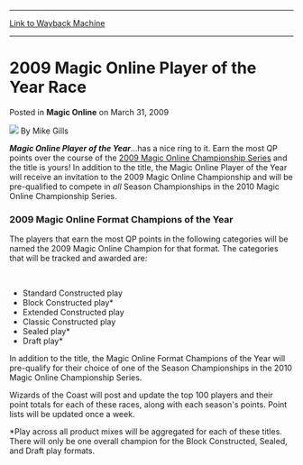 
---
[Link to Wayback Machine](https://web.archive.org/web/20220521154609/https://magic.wizards.com/en/articles/archive/magic-online/2009-magic-online-player-year-race-2009-03-31)

[_metadata_:author]:- "Mike Gills"
[_metadata_:description]:- "Magic Online Player of the Year...has a nice ring to it. Earn the most QP points over the course of the 2009 Magic Online Championship Series and the title is yours! In addition to the title, the Magic Online Player of the Year will receive an invitation to the 2009 Magic Online Championship and will be pre-qualified to compete in all Season Championships in the 2010 Magic"
[_metadata_:generator]:- "Drupal 7 (http://drupal.org)"
[_metadata_:node]:- "687241"
[_metadata_:publish_date]:- "2009-03-31"
[_metadata_:source]:- "div-main-content"
[_metadata_:title]:- "2009 Magic Online Player of the Year Race"
[_metadata_:wayback_capture_timestamp]:- "2022-05-21 15:46:09"
[_metadata_:wayback_raw_url]:- "https://web.archive.org/web/20220521154609id_/https://magic.wizards.com/en/articles/archive/magic-online/2009-magic-online-player-year-race-2009-03-31"
[_metadata_:wayback_url]:- "https://magic.wizards.com/en/articles/archive/magic-online/2009-magic-online-player-year-race-2009-03-31"
---


2009 Magic Online Player of the Year Race
=========================================



 Posted in **Magic Online**
 on March 31, 2009 






![](https://media.magic.wizards.com/styles/auth_small/public/generic-avatar-150_352.png)
By Mike Gills












***Magic Online Player of the Year***...has a nice ring to it. Earn the most QP points over the course of the [2009 Magic Online Championship Series](/en/articles/archive/magic-online/magic-online-2009-championship-series-2009-03-10) and the title is yours! In addition to the title, the Magic Online Player of the Year will receive an invitation to the 2009 Magic Online Championship and will be pre-qualified to compete in *all* Season Championships in the 2010 Magic Online Championship Series.


### 2009 Magic Online Format Champions of the Year


The players that earn the most QP points in the following categories will be named the 2009 Magic Online Champion for that format. The categories that will be tracked and awarded are:


 


* Standard Constructed play
* Block Constructed play\*
* Extended Constructed play
* Classic Constructed play
* Sealed play\*
* Draft play\*

In addition to the title, the Magic Online Format Champions of the Year will pre-qualify for their choice of one of the Season Championships in the 2010 Magic Online Championship Series.


Wizards of the Coast will post and update the top 100 players and their point totals for each of these races, along with each season's points. Point lists will be updated once a week.


\*Play across all product mixes will be aggregated for each of these titles. There will only be one overall champion for the Block Constructed, Sealed, and Draft play formats.








